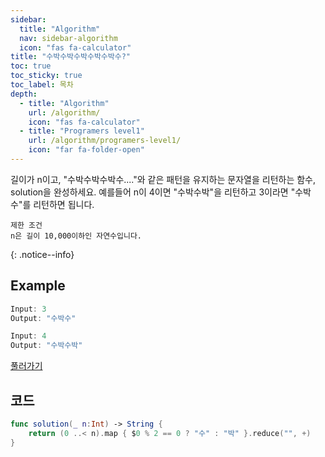 ```yaml
---
sidebar:
  title: "Algorithm"
  nav: sidebar-algorithm
  icon: "fas fa-calculator"
title: "수박수박수박수박수박수?"
toc: true
toc_sticky: true
toc_label: 목차
depth: 
  - title: "Algorithm"
    url: /algorithm/
    icon: "fas fa-calculator"
  - title: "Programers level1"
    url: /algorithm/programers-level1/
    icon: "far fa-folder-open"
---
```

길이가 n이고, "수박수박수박수...."와 같은 패턴을 유지하는 문자열을 리턴하는 함수, solution을 완성하세요. 예를들어 n이 4이면 "수박수박"을 리턴하고 3이라면 "수박수"를 리턴하면 됩니다.

    제한 조건
    n은 길이 10,000이하인 자연수입니다.
{: .notice--info}

## Example
```swift
Input: 3
Output: "수박수"
```

```swift
Input: 4
Output: "수박수박"
```
[<i class="fas fa-link"></i> 풀러가기](https://programmers.co.kr/learn/courses/30/lessons/12922)


## 코드
```swift
func solution(_ n:Int) -> String {
    return (0 ..< n).map { $0 % 2 == 0 ? "수" : "박" }.reduce("", +)
}
```

